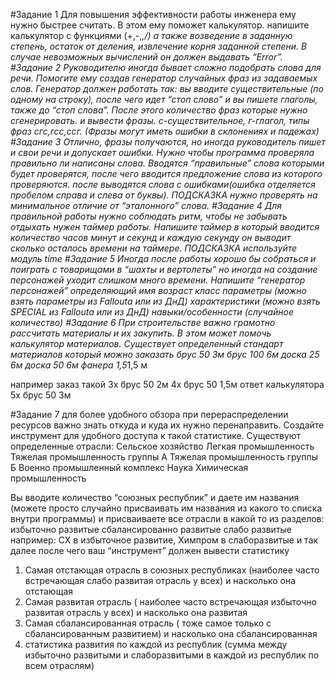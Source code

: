 #Задание 1
Для повышения эффективности работы инженера ему нужно быстрее считать. В этом ему поможет калькулятор. напишите калькулятор с функциями (+,-,*,/) а также возведение в заданную степень, остаток от деления, извлечение корня заданной степени. В случае невозможных вычислений он должен выдавать “Error”.
#Задание 2 
Руководителю иногда бывает сложно подобрать слова для речи. Помогите ему создав генератор случайных фраз из задаваемых слов. Генератор должен работать так: вы вводите существительные (по одному на строку), после чего идет “стоп слово” и вы пишете глаголы, также до “стоп слова”. После этого количество фраз которые нужно сгенерировать. и вывести фразы. с-существительное, г-глагол, типы фраз сгс,гсс,ссг. (Фразы могут иметь ошибки в склонениях и падежах)
#Задание 3 
Отлично, фразы получаются, но иногда руководитель пишет и свои речи и допускает ошибки. Нужно чтобы программа проверяла правильно ли написаны слова. Вводятся “правильные” слова которыми будет проверятся, после чего вводится предложение слова из которого проверяются. после выводятся слова с ошибками(ошибка отделяется пробелом справа и слева от буквы). ПОДСКАЗКА нужно проверять на минимальное отличие от “эталонного” слова.
#Задание 4 
Для правильной работы нужно соблюдать ритм, чтобы не забывать отдыхать нужен таймер работы. Напишите таймер в который вводится количество часов минут и секунд и каждую секунду он выводит сколько осталось времени на таймере. ПОДСКАЗКА используйте модуль time
#Задание 5 
Иногда после работы хорошо бы собраться и поиграть с товарищами в “шахты и вертолеты” но иногда на создание персонажей уходит слишком много времени. Напишите “генератор персонажей” определяющий 
имя
возраст
класс
параметры (можно взять параметры из Fallouta или из ДнД) 
характеристики (можно взять SPECIAL из Fallouta или из ДнД)
навыки/особенности (случайное количество) 
#Задание 6 
При строительстве важно грамотно рассчитать материалы и их закупить. В этом может помочь калькулятор материалов. Существует определенный стандарт материалов который можно заказать 
брус 50 3м
брус 100 6м 
доска 25 6м
доска 50 6м 
фанера 1,5*1,5 м 

например заказ такой 
3х брус 50 2м 
4х брус 50 1,5м 
ответ калькулятора
5х брус 50 3м 

#Задание 7 
для более удобного обзора при перераспределении ресурсов важно знать откуда и куда их нужно перенаправить. Создайте инструмент для удобного доступа к такой статистике.
Существуют определенные отрасли:
Сельское хозяйство
Легкая промышленность
Тяжелая промышленность группы А
Тяжелая промышленность группы Б
Военно промышленный комплекс
Наука
Химическая промышленность

Вы вводите количество “союзных республик” и даете им названия (можете просто случайно присваивать им названия из какого то списка внутри программы) 
и присваиваете все отрасли в какой то из разделов: 
избыточно развитые
сбалансированно развитые
слабо развитые 
например: СХ в избыточное развитие, Химпром в слаборазвитые и так далее 
после чего ваш “инструмент” должен вывести статистику

1. Самая отстающая отрасль в союзных республиках (наиболее часто встречающая слабо развитая отрасль у всех) и насколько она отстающая
2. Самая развитая отрасль ( наиболее часто встречающая избыточно развитая отрасль у всех) и насколько она развитая
3. Самая сбалансированная отрасль ( тоже самое только с сбалансированным развитием) и насколько она сбалансированная 
4. статистика развития по каждой из республик (сумма между избыточно развитыми и слаборазвитыми в каждой из республик по всем отраслям) 
